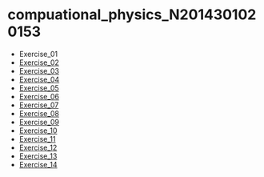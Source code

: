 # compuational_physics_N2014301020153
* Exercise_01
* [Exercise_02](https://www.zybuluo.com/xunshuideyu/note/497144)
* [Exercise_03](https://www.zybuluo.com/xunshuideyu/note/512776)
* [Exercise_04](https://www.zybuluo.com/xunshuideyu/note/520797)
* [Exercise_05]()
* [Exercise_06]()
* [Exercise_07]()
* [Exercise_08]()
* [Exercise_09]()
* [Exercise_10]()
* [Exercise_11]()
* [Exercise_12]()
* [Exercise_13]()
* [Exercise_14]()
